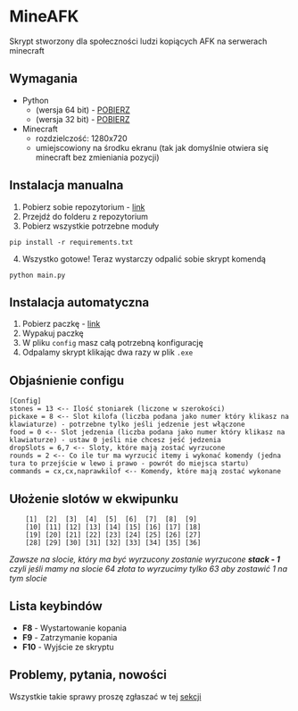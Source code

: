 # MineAFK
Skrypt stworzony dla społeczności ludzi kopiących AFK na serwerach minecraft

## Wymagania
- Python 
  - (wersja 64 bit) - [POBIERZ](https://www.python.org/ftp/python/3.8.1/python-3.8.1-amd64.exe)
  - (wersja 32 bit) - [POBIERZ](https://www.python.org/ftp/python/3.8.1/python-3.8.1.exe)
- Minecraft
  - rozdzielczość: 1280x720
  - umiejscowiony na środku ekranu (tak jak domyślnie otwiera się minecraft bez zmieniania pozycji)

## Instalacja manualna
1. Pobierz sobie repozytorium - [link](https://github.com/oski646/MineAFK.git)
2. Przejdź do folderu z repozytorium
3. Pobierz wszystkie potrzebne moduły
```
pip install -r requirements.txt
```
4. Wszystko gotowe! Teraz wystarczy odpalić sobie skrypt komendą
```
python main.py
```

## Instalacja automatyczna
1. Pobierz paczkę - [link](https://drive.google.com/drive/folders/19JwqDHnmwm5ND0hm19M4UIqAGOinjUC-?usp=sharing)
2. Wypakuj paczkę
3. W pliku `config` masz całą potrzebną konfigurację
4. Odpalamy skrypt klikając dwa razy w plik `.exe`

## Objaśnienie configu
```
[Config]
stones = 13 <-- Ilość stoniarek (liczone w szerokości)
pickaxe = 8 <-- Slot kilofa (liczba podana jako numer który klikasz na klawiaturze) - potrzebne tylko jeśli jedzenie jest włączone
food = 0 <-- Slot jedzenia (liczba podana jako numer który klikasz na klawiaturze) - ustaw 0 jeśli nie chcesz jeść jedzenia
dropSlots = 6,7 <-- Sloty, które mają zostać wyrzucone
rounds = 2 <-- Co ile tur ma wyrzucić itemy i wykonać komendy (jedna tura to przejście w lewo i prawo - powrót do miejsca startu)
commands = cx,cx,naprawkilof <-- Komendy, które mają zostać wykonane
```

## Ułożenie slotów w ekwipunku
        [1]  [2]  [3]  [4]  [5]  [6]  [7]  [8]  [9]
        [10] [11] [12] [13] [14] [15] [16] [17] [18]
        [19] [20] [21] [22] [23] [24] [25] [26] [27]
        [28] [29] [30] [31] [32] [33] [34] [35] [36]
        
 *Zawsze na slocie, który ma być wyrzucony zostanie wyrzucone **stack - 1** czyli jeśli mamy na slocie 64 złota to wyrzucimy tylko 63 aby zostawić 1 na tym slocie*

## Lista keybindów
- **F8** - Wystartowanie kopania
- **F9** - Zatrzymanie kopania
- **F10** - Wyjście ze skryptu

## Problemy, pytania, nowości
Wszystkie takie sprawy proszę zgłaszać w tej [sekcji](https://github.com/oski646/MineAFK/issues)
